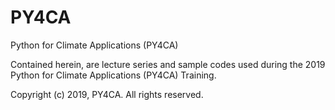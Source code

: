 # PY4CA
Python for Climate Applications (PY4CA)

Contained herein, are lecture series and sample codes used during the 2019 Python for Climate Applications (PY4CA) Training.


Copyright (c) 2019, PY4CA. All rights reserved.
